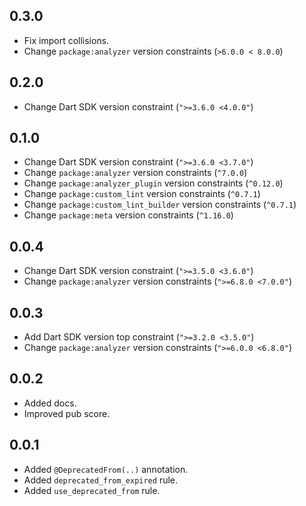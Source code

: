 ## 0.3.0

- Fix import collisions.
- Change `package:analyzer` version constraints (`>6.0.0 < 8.0.0`)

## 0.2.0

- Change Dart SDK version constraint (`">=3.6.0 <4.0.0"`)

## 0.1.0

- Change Dart SDK version constraint (`">=3.6.0 <3.7.0"`)
- Change `package:analyzer` version constraints (`^7.0.0`)
- Change `package:analyzer_plugin` version constraints (`^0.12.0`)
- Change `package:custom_lint` version constraints (`^0.7.1`)
- Change `package:custom_lint_builder` version constraints (`^0.7.1`)
- Change `package:meta` version constraints (`^1.16.0`)

## 0.0.4

- Change Dart SDK version constraint (`">=3.5.0 <3.6.0"`)
- Change `package:analyzer` version constraints (`">=6.8.0 <7.0.0"`)

## 0.0.3

- Add Dart SDK version top constraint (`">=3.2.0 <3.5.0"`)
- Change `package:analyzer` version constraints (`">=6.0.0 <6.8.0"`)

## 0.0.2

- Added docs.
- Improved pub score.

## 0.0.1

- Added `@DeprecatedFrom(..)` annotation.
- Added `deprecated_from_expired` rule.
- Added `use_deprecated_from` rule.